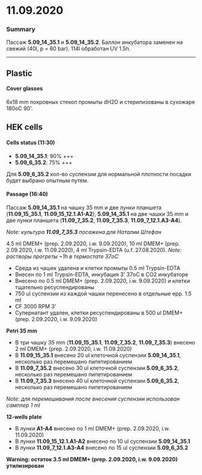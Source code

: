 11.09.2020
==========

### Summary
Пассаж **5.09_14_35.1** и **5.09_14_35.2**.
Баллон инкубатора заменен на свежий (40l, p = 60 bar).
114l обработан UV 1.5h.

--- 

## Plastic
#### Cover glasses
6x18 mm покровных стекол промыты dH2O и стерилизованы в сухожаре 180oС 90'. 

## HEK cells
#### Cells status (11:30)
- **5.09_14_35.1**: 90% +++
- **5.09_6_35.2**: 75% +++

Для **5.09_6_35.2** кол-во суспензии для нормальной плотности посадки будет выбрано опытным путем.

#### Passage (16:40)
Пассаж **5.09_14_35.1** на чашку 35 mm и две лунки планшета (**11.09_15_35.1**, **11.09_15_12.1.A1-A2**),
**5.09_14_35.1** на две чашки 35 mm и две лунки планшета (**11.09_7_35.2**, **11.09_7_35.3**, **11.09_7_12.1.A3-A4**).

*Note: культура **11.09_7_35.3** посажена для Наталии Штефан*

4.5 ml DMEM+ (prep. 2.09.2020, i.w. 9.09.2020), 10 ml DMEM+ (prep. 2.09.2020, i.w. 11.09.2020), 4 ml Trypsin-EDTA (u.f. 27.08.2020).
*Note: растворы прогреты \~1h в термостате 37oC*

- Среда из чашек удалена и клетки промыты 0.5 ml Trypsin-EDTA
- Внесен по 1 ml Trypsin-EDTA, инкубация 3' 37oC в CO2 инкубаторе
- Внесено по 0.5 ml DMEM+ (prep. 2.09.2020, i.w. 9.09.2020) и клетки тщательно ресуспендированы
- 750 ul суспензии из каждой чашки перенесено в отдельные epp. 1.5 ml
- CF 3000 RPM 3'
- Супернатант удален, клетки ресуспендированы в 500 ul DMEM+ (prep. 2.09.2020, i.w. 9.09.2020)

**Petri 35 mm**
- В три чашку 35 mm (**11.09_15_35.1**, **11.09_7_35.2**, **11.09_7_35.3**) внесено 2 ml DMEM+ (prep. 2.09.2020, i.w. 11.09.2020)
- В **11.09_15_35.1** внесено 20 ul клеточной суспензии **5.09_14_35.1**, несколько раз перемешано пипетированием
- В **11.09_7_35.2** внесено 30 ul клеточной суспензии **5.09_6_35.2**, несколько раз перемешано пипетированием 
- В **11.09_7_35.3** внесено 40 ul клеточной суспензии **5.09_6_35.2**, несколько раз перемешано пипетированием 

*Note: для перемешивания после внесения суспензии использован самплер 1 ml*

**12-wells plate**
- В лунки **A1-A4** внесено по 1 ml DMEM+ (prep. 2.09.2020, i.w. 11.09.2020)
- В лунки **11.09_15_12.1.A1-A2** внесено по 10 ul суспензии **5.09_14_35.1**
- В лунки **11.09_7_12.1.A3-A4** внесено по 15 ul суспензии **5.09_6_35.2**

**Warning:  остаток 3.5 ml DMEM+ (prep. 2.09.2020, i.w. 9.09.2020) утилизирован**